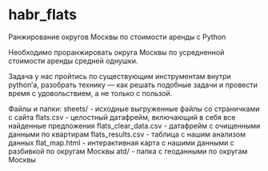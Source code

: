 # habr_flats
Ранжирование округов Москвы по стоимости аренды с Python

Необходимо проранжировать округа Москвы по усредненной стоимости аренды средней однушки.

Задача у нас пройтись по существующим инструментам внутри python’а, разобрать технику — как решать подобные задачи 
и провести время с удовольствием, а не только с пользой. 

Файлы и папки:
sheets/ - исходные выгруженные файлы со страничками с сайта
flats.csv - целостный датафрейм, включающий в себя все найденные предложения
flats_clear_data.csv - датафрейм с очищенными данными по квартирам
flats_results.csv - таблица с нашим анализом данных
flat_map.html - интерактивная карта с нашими данными с разбивкой по округам Москвы
atd/ - папка с геоданными по округам Москвы
